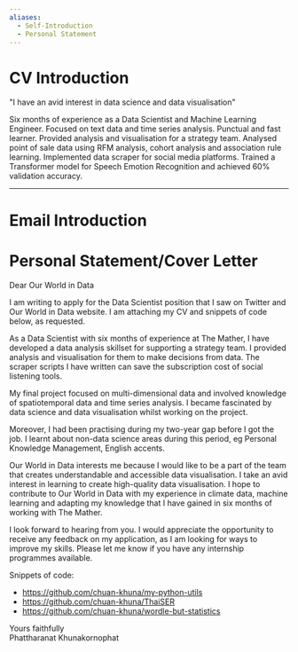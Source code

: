 ```yaml
---
aliases:
  - Self-Introduction
  - Personal Statement
---
```


# CV Introduction

"I have an avid interest in data science and data visualisation"

Six months of experience as a Data Scientist and Machine Learning Engineer. Focused on text data and time series analysis. Punctual and fast learner. Provided analysis and visualisation for a strategy team. Analysed point of sale data using RFM analysis, cohort analysis and association rule learning. Implemented data scraper for social media platforms. Trained a Transformer model for Speech Emotion Recognition and achieved 60% validation accuracy.

---

# Email Introduction


# Personal Statement/Cover Letter

Dear Our World in Data

I am writing to apply for the Data Scientist position that I saw on Twitter and Our World in Data website. I am attaching my CV and snippets of code below, as requested.

As a Data Scientist with six months of experience at The Mather, I have developed a data analysis skillset for supporting a strategy team. I provided analysis and visualisation for them to make decisions from data. The scraper scripts I have written can save the subscription cost of social listening tools.

My final project focused on multi-dimensional data and involved knowledge of spatiotemporal data and time series analysis. I became fascinated by data science and data visualisation whilst working on the project.

Moreover, I had been practising during my two-year gap before I got the job. I learnt about non-data science areas during this period, eg Personal Knowledge Management, English accents.

Our World in Data interests me because I would like to be a part of the team that creates understandable and accessible data visualisation. I take an avid interest in learning to create high-quality data visualisation. I hope to contribute to Our World in Data with my experience in climate data, machine learning and adapting my knowledge that I have gained in six months of working with The Mather.

I look forward to hearing from you. I would appreciate the opportunity to receive any feedback on my application, as I am looking for ways to improve my skills. Please let me know if you have any internship programmes available.

Snippets of code:
- https://github.com/chuan-khuna/my-python-utils
- https://github.com/chuan-khuna/ThaiSER
- https://github.com/chuan-khuna/wordle-but-statistics

Yours faithfully\
Phattharanat Khunakornophat
